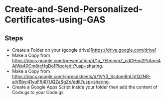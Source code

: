 # Create-and-Send-Personalized-Certificates-using-GAS


## Steps
* Create a Folder on your (google drive)[https://drive.google.com/drive]
* Make a Copy from https://docs.google.com/presentation/d/1u_7EtmmmZ_cdGHno2PrAme4AjWa40Cm8rcHgDo1PIpo/edit?usp=sharing.
* Make a Copy from https://docs.google.com/spreadsheets/d/1VY3_SsdomBnLhfQ2NR-aiVRbyi41yuF64l7UQZaSgZo/edit?usp=sharing.
* Create a Google Apps Script inside your folder then add the content of Code.gs to your Code.gs
